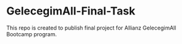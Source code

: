 # GelecegimAll-Final-Task
This repo is created to publish final project for Allianz GelecegimAll Bootcamp program.
